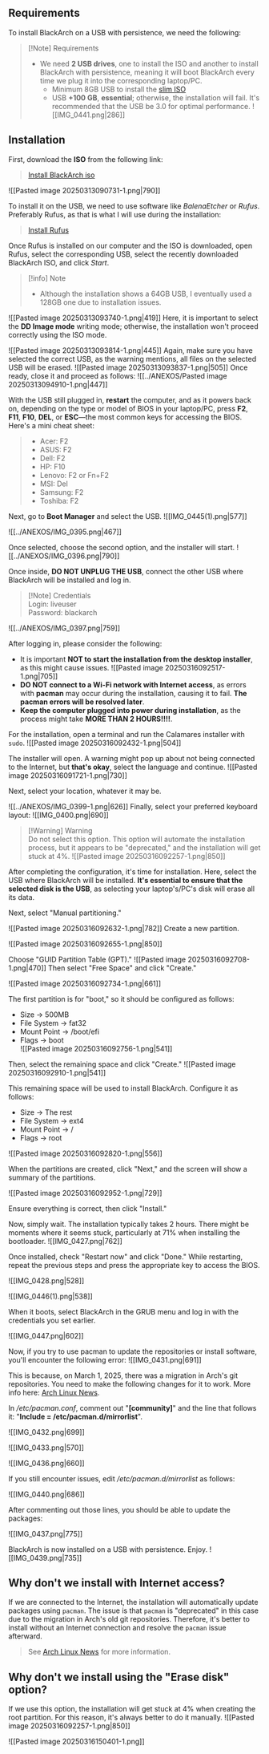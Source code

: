 ## Requirements

To install BlackArch on a USB with persistence, we need the following:

>[!Note] Requirements 
>- We need **2 USB drives**, one to install the ISO and another to install BlackArch with persistence, meaning it will boot BlackArch every time we plug it into the corresponding laptop/PC. 
>    - Minimum 8GB USB to install the [slim ISO](https://ftp.halifax.rwth-aachen.de/blackarch/iso/blackarch-linux-slim-2023.05.01-x86_64.iso)
>    - USB **+100 GB**, **essential**; otherwise, the installation will fail. It's recommended that the USB be 3.0 for optimal performance.
>    ![[IMG_0441.png|286]]



## Installation
First, download the **ISO** from the following link:

> [Install BlackArch iso](https://www.blackarch.org/downloads.html)

![[Pasted image 20250313090731-1.png|790]]

To install it on the USB, we need to use software like _BalenaEtcher_ or _Rufus_. Preferably Rufus, as that is what I will use during the installation:

> [Install Rufus](https://rufus.ie/en/)

Once Rufus is installed on our computer and the ISO is downloaded, open Rufus, select the corresponding USB, select the recently downloaded BlackArch ISO, and click _Start_.
> [!info] Note 
> - Although the installation shows a 64GB USB, I eventually used a 128GB one due to installation issues.

![[Pasted image 20250313093740-1.png|419]]
Here, it is important to select the **DD Image mode** writing mode; otherwise, the installation won't proceed correctly using the ISO mode.

![[Pasted image 20250313093814-1.png|445]]
Again, make sure you have selected the correct USB, as the warning mentions, all files on the selected USB will be erased. 
![[Pasted image 20250313093837-1.png|505]]
Once ready, close it and proceed as follows:
![[../ANEXOS/Pasted image 20250313094910-1.png|447]]

With the USB still plugged in, **restart** the computer, and as it powers back on, depending on the type or model of BIOS in your laptop/PC, press **F2**, **F11**, **F10**, **DEL**, or **ESC**—the most common keys for accessing the BIOS. Here's a mini cheat sheet:
> - Acer: F2
> - ASUS: F2
> - Dell: F2
> - HP: F10
> - Lenovo: F2 or Fn+F2
> - MSI: Del
> - Samsung: F2
> - Toshiba: F2

Next, go to **Boot Manager** and select the USB.
![[IMG_0445(1).png|577]]

![[../ANEXOS/IMG_0395.png|467]]

Once selected, choose the second option, and the installer will start.
![[../ANEXOS/IMG_0396.png|790]]

Once inside, **DO NOT UNPLUG THE USB**, connect the other USB where BlackArch will be installed and log in.
>[!Note] Credentials  
>Login: liveuser  
>Password: blackarch

![[../ANEXOS/IMG_0397.png|759]]

After logging in, please consider the following:
- It is important **NOT to start the installation from the desktop installer**, as this might cause issues.
![[Pasted image 20250316092517-1.png|705]]
- **DO NOT connect to a Wi-Fi network with Internet access**, as errors with **pacman** may occur during the installation, causing it to fail. **The pacman errors will be resolved later**.
- **Keep the computer plugged into power during installation**, as the process might take **MORE THAN 2 HOURS!!!!**.

For the installation, open a terminal and run the Calamares installer with `sudo`.
![[Pasted image 20250316092432-1.png|504]]

The installer will open. A warning might pop up about not being connected to the Internet, but **that's okay**, select the language and continue.
![[Pasted image 20250316091721-1.png|730]]

Next, select your location, whatever it may be.

![[../ANEXOS/IMG_0399-1.png|626]]
Finally, select your preferred keyboard layout:
![[IMG_0400.png|690]]

> [!Warning] Warning  
> Do not select this option. This option will automate the installation process, but it appears to be "deprecated," and the installation will get stuck at 4%.
![[Pasted image 20250316092257-1.png|850]]

After completing the configuration, it's time for installation. Here, select the USB where BlackArch will be installed. **It's essential to ensure that the selected disk is the USB**, as selecting your laptop's/PC's disk will erase all its data.

Next, select "Manual partitioning."

![[Pasted image 20250316092632-1.png|782]]
Create a new partition.

![[Pasted image 20250316092655-1.png|850]]

Choose "GUID Partition Table (GPT)."
![[Pasted image 20250316092708-1.png|470]]
Then select "Free Space" and click "Create."

![[Pasted image 20250316092734-1.png|661]]

The first partition is for "boot," so it should be configured as follows:
- Size -> 500MB  
- File System -> fat32  
- Mount Point -> /boot/efi  
- Flags -> boot  
![[Pasted image 20250316092756-1.png|541]]

Then, select the remaining space and click "Create."
![[Pasted image 20250316092910-1.png|541]]

This remaining space will be used to install BlackArch. Configure it as follows:  
- Size -> The rest  
- File System -> ext4  
- Mount Point -> /  
- Flags -> root  

![[Pasted image 20250316092820-1.png|556]]

When the partitions are created, click "Next," and the screen will show a summary of the partitions.

![[Pasted image 20250316092952-1.png|729]]

Ensure everything is correct, then click "Install."  

Now, simply wait. The installation typically takes 2 hours. There might be moments where it seems stuck, particularly at 71% when installing the bootloader.
![[IMG_0427.png|762]]

Once installed, check "Restart now" and click "Done." While restarting, repeat the previous steps and press the appropriate key to access the BIOS.

![[IMG_0428.png|528]]

![[IMG_0446(1).png|538]]

When it boots, select BlackArch in the GRUB menu and log in with the credentials you set earlier.

![[IMG_0447.png|602]]

Now, if you try to use pacman to update the repositories or install software, you'll encounter the following error:
![[IMG_0431.png|691]]

This is because, on March 1, 2025, there was a migration in Arch's git repositories. You need to make the following changes for it to work. More info here: [Arch Linux News](https://archlinux.org/news/cleaning-up-old-repositories/).

In _/etc/pacman.conf_, comment out "**[community]**" and the line that follows it: "**Include = /etc/pacman.d/mirrorlist**".

![[IMG_0432.png|699]]

![[IMG_0433.png|570]]

![[IMG_0436.png|660]]

If you still encounter issues, edit _/etc/pacman.d/mirrorlist_ as follows: 

![[IMG_0440.png|686]]

After commenting out those lines, you should be able to update the packages:

![[IMG_0437.png|775]]

BlackArch is now installed on a USB with persistence. Enjoy.
![[IMG_0439.png|735]]



## Why don't we install with Internet access?
If we are connected to the Internet, the installation will automatically update packages using `pacman`. The issue is that `pacman` is "deprecated" in this case due to the migration in Arch's old git repositories. Therefore, it's better to install without an Internet connection and resolve the `pacman` issue afterward.  
> See [Arch Linux News](https://archlinux.org/news/cleaning-up-old-repositories/) for more information.



## Why don't we install using the "Erase disk" option?
If we use this option, the installation will get stuck at 4% when creating the root partition. For this reason, it's always better to do it manually.
![[Pasted image 20250316092257-1.png|850]]

![[Pasted image 20250316150401-1.png]]
